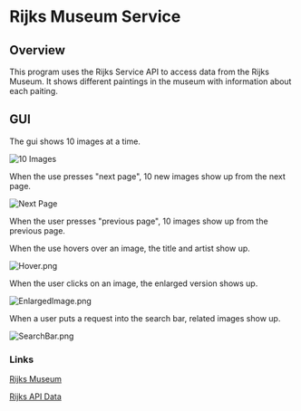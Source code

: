 # Rijks Museum Service

## Overview
This program uses the Rijks Service API to access data from the Rijks Museum.
It shows different paintings in the museum with information about each paiting.

## GUI
The gui shows 10 images at a time. 

![10 Images](..%2F..%2FDownloads%2FBackground%20Pics%2FPictures%2FScreenshots%2FRijksGUIOverview.png)

When the use presses "next page", 10 new images show up from the next page. 

![Next Page](..%2F..%2FDownloads%2FBackground%20Pics%2FPictures%2FScreenshots%2FNextPage.png)

When the user presses "previous page", 10 images show up from the previous page.

When the use hovers over an image, the title and artist show up.

![Hover.png](..%2F..%2FDownloads%2FBackground%20Pics%2FPictures%2FScreenshots%2FHover.png)

When the user clicks on an image, the enlarged version shows up.

![EnlargedImage.png](..%2F..%2FDownloads%2FBackground%20Pics%2FPictures%2FScreenshots%2FEnlargedImage.png)

When a user puts a request into the search bar, related images show up.

![SearchBar.png](..%2F..%2FDownloads%2FBackground%20Pics%2FPictures%2FScreenshots%2FSearchBar.png)


### Links

[Rijks Museum](https://www.rijksmuseum.nl/en)

[Rijks API Data](https://data.rijksmuseum.nl/object-metadata/api/)